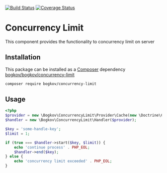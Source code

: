 [![Build Status](https://travis-ci.org/bogkov/concurrency-limit.svg?branch=master)](https://travis-ci.org/bogkov/concurrency-limit) [![Coverage Status](https://coveralls.io/repos/github/bogkov/concurrency-limit/badge.svg?branch=master)](https://coveralls.io/github/bogkov/concurrency-limit?branch=master)

# Concurrency Limit

This component provides the functionality to concurrency limit on server

## Installation

This package can be installed as a [Composer](https://getcomposer.org/) dependency [bogkov/bogkov/concurrency-limit](https://packagist.org/packages/bogkov/concurrency-limit)

```bash
composer require bogkov/concurrency-limit
```

## Usage

```php
<?php
$provider = new \Bogkov\ConcurrencyLimit\Provider\Cache(new \Doctrine\Common\Cache\ArrayCache());
$handler = new \Bogkov\ConcurrencyLimit\Handler($provider);

$key = 'some-handle-key';
$limit = 1;

if (true === $handler->start($key, $limit)) {
    echo 'continue process' . PHP_EOL;
    $handler->end($key);
} else {
    echo 'concurrency limit exceeded' . PHP_EOL;
}
```